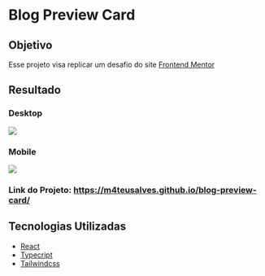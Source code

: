 # Blog Preview Card

## Objetivo

Esse projeto visa replicar um desafio do site 
<a href="https://www.frontendmentor.io/challenges/blog-preview-card-ckPaj01IcS" target="blank">Frontend Mentor</a>  

## Resultado

### Desktop

<img src="./README_assets/desktop-page.jpg">

### Mobile

<img src="./README_assets/mobile-page.jpg">

### Link do Projeto: https://m4teusalves.github.io/blog-preview-card/

## Tecnologias Utilizadas

 - <a href="https://react.dev" target="blank">React</a>
 - <a href="https://www.typescriptlang.org" target="blank">Typecript</a>
 - <a href="https://tailwindcss.com" target="blank">Tailwindcss</a>
